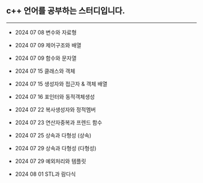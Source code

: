 ## c++ 언어를 공부하는 스터디입니다.
---
* 2024 07 08 변수와 자료형 


* 2024 07 09 제어구조와 배열


* 2024 07 09 함수와 문자열


* 2024 07 15 클래스와 객체


* 2024 07 15 생성자와 접근자 & 객체 배열


* 2024 07 16 포인터와 동적객체생성


* 2024 07 22 복사생성자와 정적멤버


* 2024 07 23 연산자중복과 프렌드 함수


* 2024 07 25 상속과 다형성 (상속)


* 2024 07 29 상속과 다형성 (다형성)


* 2024 07 29 예외처리와 템플릿


* 2024 08 01 STL과 람다식
